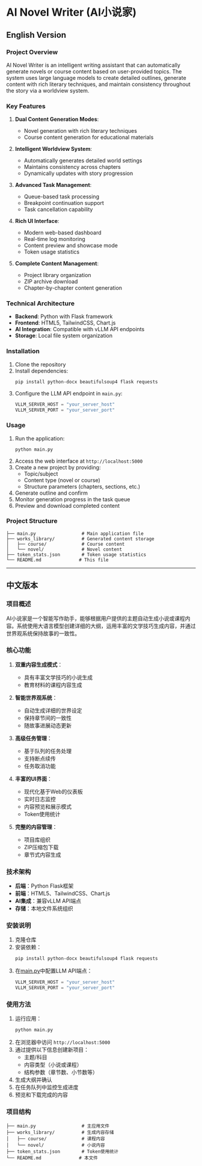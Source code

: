 # AI Novel Writer (AI小说家)

## English Version

### Project Overview

AI Novel Writer is an intelligent writing assistant that can automatically generate novels or course content based on user-provided topics. The system uses large language models to create detailed outlines, generate content with rich literary techniques, and maintain consistency throughout the story via a worldview system.

### Key Features

1. **Dual Content Generation Modes**:
   - Novel generation with rich literary techniques
   - Course content generation for educational materials

2. **Intelligent Worldview System**:
   - Automatically generates detailed world settings
   - Maintains consistency across chapters
   - Dynamically updates with story progression

3. **Advanced Task Management**:
   - Queue-based task processing
   - Breakpoint continuation support
   - Task cancellation capability

4. **Rich UI Interface**:
   - Modern web-based dashboard
   - Real-time log monitoring
   - Content preview and showcase mode
   - Token usage statistics

5. **Complete Content Management**:
   - Project library organization
   - ZIP archive download
   - Chapter-by-chapter content generation

### Technical Architecture

- **Backend**: Python with Flask framework
- **Frontend**: HTML5, TailwindCSS, Chart.js
- **AI Integration**: Compatible with vLLM API endpoints
- **Storage**: Local file system organization

### Installation

1. Clone the repository
2. Install dependencies:
   ```bash
   pip install python-docx beautifulsoup4 flask requests
   ```
3. Configure the LLM API endpoint in `main.py`:
   ```python
   VLLM_SERVER_HOST = "your_server_host"
   VLLM_SERVER_PORT = "your_server_port"
   ```

### Usage

1. Run the application:
   ```bash
   python main.py
   ```
2. Access the web interface at `http://localhost:5000`
3. Create a new project by providing:
   - Topic/subject
   - Content type (novel or course)
   - Structure parameters (chapters, sections, etc.)
4. Generate outline and confirm
5. Monitor generation progress in the task queue
6. Preview and download completed content

### Project Structure

```
├── main.py                 # Main application file
├── works_library/          # Generated content storage
│   ├── course/             # Course content
│   └── novel/              # Novel content
├── token_stats.json        # Token usage statistics
└── README.md              # This file
```

---

## 中文版本

### 项目概述

AI小说家是一个智能写作助手，能够根据用户提供的主题自动生成小说或课程内容。系统使用大语言模型创建详细的大纲，运用丰富的文学技巧生成内容，并通过世界观系统保持故事的一致性。

### 核心功能

1. **双重内容生成模式**：
   - 具有丰富文学技巧的小说生成
   - 教育材料的课程内容生成

2. **智能世界观系统**：
   - 自动生成详细的世界设定
   - 保持章节间的一致性
   - 随故事进展动态更新

3. **高级任务管理**：
   - 基于队列的任务处理
   - 支持断点续传
   - 任务取消功能

4. **丰富的UI界面**：
   - 现代化基于Web的仪表板
   - 实时日志监控
   - 内容预览和展示模式
   - Token使用统计

5. **完整的内容管理**：
   - 项目库组织
   - ZIP压缩包下载
   - 章节式内容生成

### 技术架构

- **后端**：Python Flask框架
- **前端**：HTML5、TailwindCSS、Chart.js
- **AI集成**：兼容vLLM API端点
- **存储**：本地文件系统组织

### 安装说明

1. 克隆仓库
2. 安装依赖：
   ```bash
   pip install python-docx beautifulsoup4 flask requests
   ```
3. 在[main.py](file:///d:/GUOSHIYIN/models/ai%E5%B0%8F%E8%AF%B4%E5%AE%B6/main.py)中配置LLM API端点：
   ```python
   VLLM_SERVER_HOST = "your_server_host"
   VLLM_SERVER_PORT = "your_server_port"
   ```

### 使用方法

1. 运行应用：
   ```bash
   python main.py
   ```
2. 在浏览器中访问 `http://localhost:5000`
3. 通过提供以下信息创建新项目：
   - 主题/科目
   - 内容类型（小说或课程）
   - 结构参数（章节数、小节数等）
4. 生成大纲并确认
5. 在任务队列中监控生成进度
6. 预览和下载完成的内容

### 项目结构

```
├── main.py                 # 主应用文件
├── works_library/          # 生成内容存储
│   ├── course/             # 课程内容
│   └── novel/              # 小说内容
├── token_stats.json        # Token使用统计
└── README.md              # 本文件
```